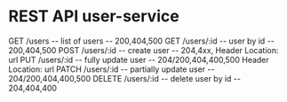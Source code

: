 # REST API user-service

GET /users -- list of users -- 200,404,500
GET /users/:id -- user by id -- 200,404,500
POST /users/:id -- create user -- 204,4xx, Header Location: url
PUT /users/:id -- fully update user -- 204/200,404,400,500 Header Location: url
PATCH /users/:id -- partially update user -- 204/200,404,400,500
DELETE /users/:id -- delete user by id -- 204,404,400